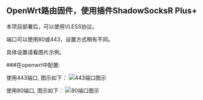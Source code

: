 ## OpenWrt路由固件，使用插件ShadowSocksR Plus+



本项目部署后，可以使用VLESS协议。

端口可以使用80或443，设置方式稍有不同。

具体设置请看图片示例。

###在openwrt中配置:

使用443端口,  图示如下：
![443端口图示](https://github.com/yang123me/heroku/blob/master/tutorial/img/openwrt%E4%BD%BF%E7%94%A8%E7%A4%BA%E4%BE%8B%20VLESS%20-%20443%20-%20Heroku%2BCloudflare.png)



使用80端口,  图示如下：
![80端口图示](https://github.com/yang123me/heroku/blob/master/tutorial/img/openwrt%E4%BD%BF%E7%94%A8%E7%A4%BA%E4%BE%8B%20VLESS%20-%2080%20-%20Heroku%2BCloudflare.png)
